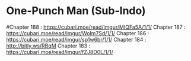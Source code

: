 # One-Punch Man (Sub-Indo)

#Chapter 188 : https://cubari.moe/read/imgur/MIQFa5A/1/1/
Chapter 187 : https://cubari.moe/read/imgur/Wolm7Sd/1/1/
Chapter 186 : https://cubari.moe/read/imgur/sp1w6br/1/1/
Chapter 184 : http://bitly.ws/RBqM
Chapter 183 : https://cubari.moe/read/imgur/fZJ8D0L/1/1/

